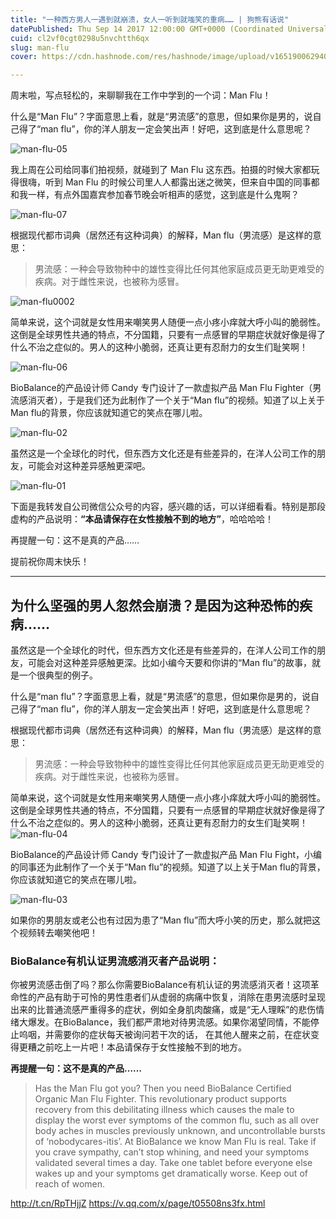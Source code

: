 ```yaml
---
title: "一种西方男人一遇到就崩溃，女人一听到就嗤笑的重病…… | 狗熊有话说"
datePublished: Thu Sep 14 2017 12:00:00 GMT+0000 (Coordinated Universal Time)
cuid: cl2vf0cgt0298u5nvchtth6qx
slug: man-flu
cover: https://cdn.hashnode.com/res/hashnode/image/upload/v1651900629406/skqNWc-RG.jpg

---
```


周末啦，写点轻松的，来聊聊我在工作中学到的一个词：Man Flu！

什么是“Man Flu”？字面意思上看，就是“男流感”的意思，但如果你是男的，说自己得了“man flu”，你的洋人朋友一定会笑出声！好吧，这到底是什么意思呢？

![man-flu-05](https://i.imgur.com/Bro4cgH.jpg)

我上周在公司给同事们拍视频，就碰到了 Man Flu 这东西。拍摄的时候大家都玩得很嗨，听到 Man Flu 的时候公司里人人都露出迷之微笑，但来自中国的同事都和我一样，有点外国嘉宾参加春节晚会听相声的感觉，这到底是什么鬼啊？

![man-flu-07](https://i.imgur.com/VgH9hL7.jpg)

根据现代都市词典（居然还有这种词典）的解释，Man flu（男流感）是这样的意思：

> 男流感：一种会导致物种中的雄性变得比任何其他家庭成员更无助更难受的疾病。对于雌性来说，也被称为感冒。

![man-flu0002](https://i.imgur.com/0gbGMsq.jpg)

简单来说，这个词就是女性用来嘲笑男人随便一点小疼小痒就大呼小叫的脆弱性。这倒是全球男性共通的特点，不分国籍，只要有一点感冒的早期症状就好像是得了什么不治之症似的。男人的这种小脆弱，还真让更有忍耐力的女生们耻笑啊！

![man-flu-06](https://i.imgur.com/QEa8NaS.jpg)

BioBalance的产品设计师 Candy 专门设计了一款虚拟产品 Man Flu Fighter（男流感消灭者），于是我们还为此制作了一个关于“Man flu”的视频。知道了以上关于Man flu的背景，你应该就知道它的笑点在哪儿啦。

![man-flu-02](https://i.imgur.com/6D9Amvx.jpg)

虽然这是一个全球化的时代，但东西方文化还是有些差异的，在洋人公司工作的朋友，可能会对这种差异感触更深吧。

![man-flu-01](https://i.imgur.com/Pw5wZZn.jpg)

下面是我转发自公司微信公众号的内容，感兴趣的话，可以详细看看。特别是那段虚构的产品说明：**“本品请保存在女性接触不到的地方”**，哈哈哈哈！

再提醒一句：这不是真的产品……

提前祝你周末快乐！

***
## 为什么坚强的男人忽然会崩溃？是因为这种恐怖的疾病……


虽然这是一个全球化的时代，但东西方文化还是有些差异的，在洋人公司工作的朋友，可能会对这种差异感触更深。比如小编今天要和你讲的“Man flu”的故事，就是一个很典型的例子。

什么是“man flu”？字面意思上看，就是“男流感”的意思，但如果你是男的，说自己得了“man flu”，你的洋人朋友一定会笑出声！好吧，这到底是什么意思呢？

根据现代都市词典（居然还有这种词典）的解释，Man flu（男流感）是这样的意思：

> 男流感：一种会导致物种中的雄性变得比任何其他家庭成员更无助更难受的疾病。对于雌性来说，也被称为感冒。

简单来说，这个词就是女性用来嘲笑男人随便一点小疼小痒就大呼小叫的脆弱性。这倒是全球男性共通的特点，不分国籍，只要有一点感冒的早期症状就好像是得了什么不治之症似的。男人的这种小脆弱，还真让更有忍耐力的女生们耻笑啊！
![man-flu-04](https://i.imgur.com/rXZ9VNL.jpg)

BioBalance的产品设计师 Candy 专门设计了一款虚拟产品 Man Flu Fight，小编的同事还为此制作了一个关于“Man flu”的视频。知道了以上关于Man flu的背景，你应该就知道它的笑点在哪儿啦。

![man-flu-03](https://i.imgur.com/uJy33yz.jpg)

如果你的男朋友或老公也有过因为患了“Man flu”而大呼小笑的历史，那么就把这个视频转去嘲笑他吧！

### BioBalance有机认证男流感消灭者产品说明：

你被男流感击倒了吗？那么你需要BioBalance有机认证的男流感消灭者！这项革命性的产品有助于可怜的男性患者们从虚弱的病痛中恢复，消除在患男流感时呈现出来的比普通流感严重得多的症状，例如全身肌肉酸痛，或是“无人理睬”的悲伤情绪大爆发。在BioBalance，我们都严肃地对待男流感。如果你渴望同情，不能停止呜咽，并需要你的症状每天被询问若干次的话， 在其他人醒来之前，在症状变得更糟之前吃上一片吧！本品请保存于女性接触不到的地方。

**再提醒一句：这不是真的产品……**

> Has the Man Flu got you? Then you need BioBalance Certified Organic Man Flu Fighter. This revolutionary product supports recovery from this debilitating illness which causes the male to display the worst ever symptoms of the common flu, such as all over body aches in muscles previously unknown, and uncontrollable bursts of ‘nobodycares-itis’. At BioBalance we know Man Flu is real. Take if you crave sympathy, can’t stop whining, and need your symptoms validated several times a day. Take one tablet before everyone else wakes up and your symptoms get dramatically worse. Keep out of reach of women. 

http://t.cn/RpTHjjZ
https://v.qq.com/x/page/t05508ns3fx.html

